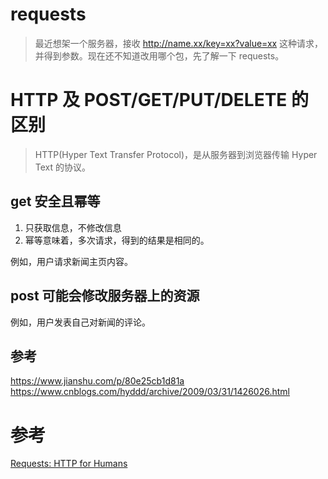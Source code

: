 # requests
> 最近想架一个服务器，接收 http://name.xx/key=xx?value=xx 这种请求，并得到参数。现在还不知道改用哪个包，先了解一下 requests。

# HTTP 及 POST/GET/PUT/DELETE 的区别
> HTTP(Hyper Text Transfer Protocol)，是从服务器到浏览器传输 Hyper Text 的协议。
## get 安全且幂等
1. 只获取信息，不修改信息
2. 幂等意味着，多次请求，得到的结果是相同的。

例如，用户请求新闻主页内容。

## post 可能会修改服务器上的资源
例如，用户发表自己对新闻的评论。

## 参考
https://www.jianshu.com/p/80e25cb1d81a
https://www.cnblogs.com/hyddd/archive/2009/03/31/1426026.html
# 参考
[Requests: HTTP for Humans](http://docs.python-requests.org/en/master/)

